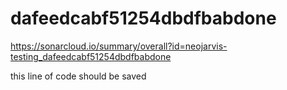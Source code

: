 # dafeedcabf51254dbdfbabdone
https://sonarcloud.io/summary/overall?id=neojarvis-testing_dafeedcabf51254dbdfbabdone



this line of code should be saved